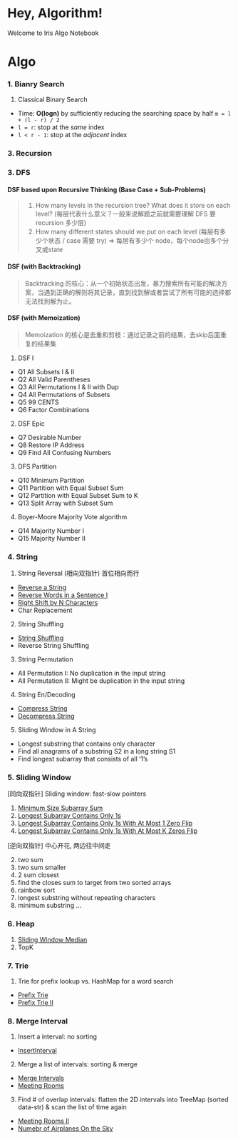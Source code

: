 # Hey, Algorithm! 
Welcome to Iris Algo Notebook

# Algo 
### 1. Bianry Search
1) Classical Binary Search
* Time: **O(logn)** by sufficiently reducing the searching space by half `m = l + (l - r) / 2` 
* `l = r`: stop at the *same* index 
* `l < r - 1`: stop at the *adjacent* index

### 3. Recursion

### 3. DFS
#### DSF based upon Recursive Thinking (Base Case + Sub-Problems)  
> 1. How many levels in the recursion tree? What does it store on each level?
> (每层代表什么意义？一般来说解题之前就需要理解 DFS 要 recursion 多少层) 
> 2. How many different states should we put on each level
> (每层有多少个状态 / case 需要 try) ⇒ 每层有多少个 node，每个node由多个分叉或state
 
#### DSF (with Backtracking)
> Backtracking 的核心：从一个初始状态出发，暴力搜索所有可能的解决方案，当遇到正确的解则将其记录，直到找到解或者尝试了所有可能的选择都无法找到解为止。

#### DSF (with Memoization)
> Memoization 的核心是去重和剪枝：通过记录之前的结果，去skip后面重复的结果集

1) DSF I
* Q1 All Subsets I & II
* Q2 All Valid Parentheses
* Q3 All Permutations I & II with Dup
* Q4 All Permutations of Subsets
* Q5 99 CENTS
* Q6 Factor Combinations

2) DSF Epic
* Q7 Desirable Number
* Q8 Restore IP Address
* Q9 Find All Confusing Numbers

3) DFS Partition 
* Q10 Minimum Partition
* Q11 Partition with Equal Subset Sum
* Q12 Partition with Equal Subset Sum to K
* Q13 Split Array with Subset Sum

4) Boyer-Moore Majority Vote algorithm
* Q14 Majority Number I
* Q15 Majority Number II

### 4. String
1) String Reversal (相向双指针) 首位相向而行
* [Reverse a String](https://github.com/blue-in-sea/Algo-Notebook/blob/master/String/ReverseString.java)
* [Reverse Words in a Sentence I](https://github.com/blue-in-sea/Algo-Notebook/blob/master/String/ReverseWordsInASentenceI.java)
* [Right Shift by N Characters](https://github.com/blue-in-sea/Algo-Notebook/blob/master/String/RightShiftByNCharacters.java)
* Char Replacement

2) String Shuffling
* [String Shuffling](https://github.com/blue-in-sea/Algo-Notebook/blob/master/String/StringShuffling.java)
* Reverse String Shuffling

3) String Permutation
* All Permutation I: No duplication in the input string 
* All Permutation II: Might be duplication in the input string 

4) String En/Decoding
* [Compress String](https://github.com/blue-in-sea/Algo-Notebook/blob/master/String/CompressStringII.java)
* [Decompress String](https://github.com/blue-in-sea/Algo-Notebook/blob/master/String/DecompressStringII.java)

5) Sliding Window in A String
* Longest substring that contains only character 
* Find all anagrams of a substring S2 in a long string S1
* Find longest subarray that consists of all ‘1’s


### 5. Sliding Window
[同向双指针] Sliding window: fast-slow pointers  
 1. [Minimum Size Subarray Sum](https://github.com/blue-in-sea/Algo-Notebook/tree/master/SlidingWindow)
 2. [Longest Subarray Contains Only 1s](https://github.com/blue-in-sea/Algo-Notebook/blob/master/SlidingWindow/MaxConsecutiveOnes.java)
 3. [Longest Subarray Contains Only 1s With At Most 1 Zero Flip](https://github.com/blue-in-sea/Algo-Notebook/blob/master/SlidingWindow/MaxConsecutiveOnesWithOneZeroFlip.java)
 4. [Longest Subarray Contains Only 1s With At Most K Zeros Flip](https://github.com/blue-in-sea/Algo-Notebook/blob/master/SlidingWindow/MaxConsecutiveOnesWithKZeroFlip.java)


[逆向双指针] 中心开花, 两边往中间走
 
  2. two sum
  3. two sum smaller
  4. 2 sum closest 
  5. find the closes sum to target from two sorted arrays
  6. rainbow sort
  7. longest substring without repeating characters 
  9. minimum substring ...

### 6. Heap
  1. [Sliding Window Median](https://github.com/blue-in-sea/Algo-Notebook/blob/master/Heap/SlidingWindowMedian.java)
  2. TopK
  
### 7. Trie 
1) Trie for prefix lookup vs. HashMap for a word search
* [Prefix Trie](https://github.com/blue-in-sea/Algo-Notebook/blob/master/Trie/PrefixTrie.java)
* [Prefix Trie II](https://github.com/blue-in-sea/Algo-Notebook/blob/master/Trie/PrefixTrieII.java)


### 8. Merge Interval
1) Insert a interval: no sorting 
* [InsertInterval](https://github.com/blue-in-sea/Algo-Notebook/blob/master/Merge-Interval/InsertInterval.java)
2) Merge a list of intervals: sorting & merge
* [Merge Intervals](https://github.com/blue-in-sea/Algo-Notebook/blob/master/Merge-Interval/MergeIntervals.java)
* [Meeting Rooms](https://github.com/blue-in-sea/Algo-Notebook/blob/master/Merge-Interval/MeetingRooms.java)
3) Find # of overlap intervals: flatten the 2D intervals into TreeMap (sorted data-str) & scan the list of time again 
* [Meeting Rooms II](https://github.com/blue-in-sea/Algo-Notebook/blob/master/Merge-Interval/MeetingRoomsII.java)
* [Numebr of Airplanes On the Sky](https://github.com/blue-in-sea/Algo-Notebook/blob/master/Merge-Interval/NumberOfAirplanesII.java)





